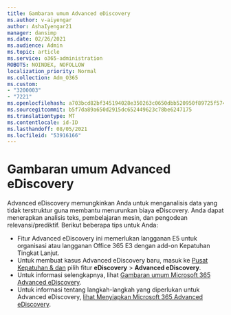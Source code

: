 ```yaml
---
title: Gambaran umum Advanced eDiscovery
ms.author: v-aiyengar
author: AshaIyengar21
manager: dansimp
ms.date: 02/26/2021
ms.audience: Admin
ms.topic: article
ms.service: o365-administration
ROBOTS: NOINDEX, NOFOLLOW
localization_priority: Normal
ms.collection: Adm_O365
ms.custom:
- "3200003"
- "7221"
ms.openlocfilehash: a703bcd82bf345194028e350263c0650dbb520950f89725f57442c9c8c22035c
ms.sourcegitcommit: b5f7da89a650d2915dc652449623c78be6247175
ms.translationtype: MT
ms.contentlocale: id-ID
ms.lasthandoff: 08/05/2021
ms.locfileid: "53916166"
---
```

# <a name="overview-of-advanced-ediscovery"></a>Gambaran umum Advanced eDiscovery

Advanced eDiscovery memungkinkan Anda untuk menganalisis data yang tidak terstruktur guna membantu menurunkan biaya eDiscovery. Anda dapat menerapkan analisis teks, pembelajaran mesin, dan pengodean relevansi/prediktif. Berikut beberapa tips untuk Anda:

- Fitur Advanced eDiscovery ini memerlukan langganan E5 untuk organisasi atau langganan Office 365 E3 dengan add-on Kepatuhan Tingkat Lanjut.
- Untuk membuat kasus Advanced eDiscovery baru, masuk ke [Pusat Kepatuhan & dan](https://go.microsoft.com/fwlink/p/?linkid=2077143) pilih fitur **eDiscovery**  >  **Advanced eDiscovery**.
- Untuk informasi selengkapnya, lihat [Gambaran umum Microsoft 365 Advanced eDiscovery](https://go.microsoft.com/fwlink/?linkid=2101588).
- Untuk informasi tentang langkah-langkah yang diperlukan untuk Advanced eDiscovery, [lihat Menyiapkan Microsoft 365 Advanced eDiscovery](https://go.microsoft.com/fwlink/?linkid=2122672).